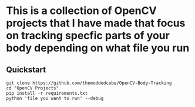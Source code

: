 # This is a collection of OpenCV projects that I have made that focus on tracking specfic parts of your body depending on what file you run 

## Quickstart 

```
git clone https://github.com/themoddedcube/OpenCV-Body-Tracking
cd "OpenCV Projects"
pip install -r requirements.txt
python 'file you want to run' --debug
```

